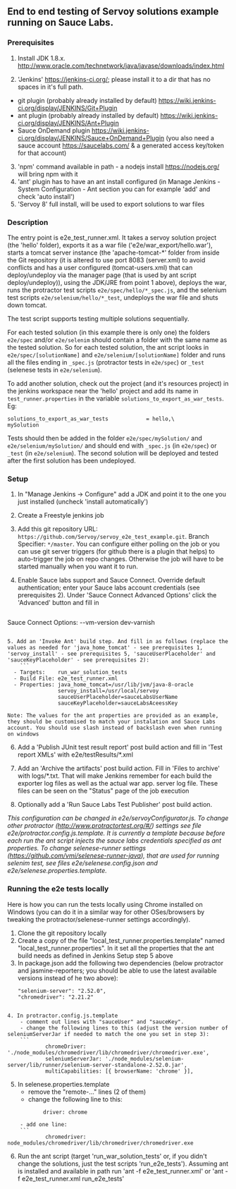 ## End to end testing of Servoy solutions example running on Sauce Labs.

### Prerequisites

1. Install JDK 1.8.x. http://www.oracle.com/technetwork/java/javase/downloads/index.html

2. 'Jenkins' https://jenkins-ci.org/; please install it to a dir that has no spaces in it's full path.
  - git plugin (probably already installed by default) https://wiki.jenkins-ci.org/display/JENKINS/Git+Plugin
  - ant plugin (probably already installed by default) https://wiki.jenkins-ci.org/display/JENKINS/Ant+Plugin
  - Sauce OnDemand plugin https://wiki.jenkins-ci.org/display/JENKINS/Sauce+OnDemand+Plugin (you also need a sauce account https://saucelabs.com/ & a generated access key/token for that account)

3. 'npm' command available in path - a nodejs install https://nodejs.org/ will bring npm with it
4. 'ant' plugin has to have an ant install configured (in Manage Jenkins - System Configuration - Ant section you can for example 'add' and check 'auto install')
5. 'Servoy 8' full install, will be used to export solutions to war files

### Description

The entry point is e2e_test_runner.xml. It takes a servoy solution project (the 'hello' folder), exports it as a war file ('e2e/war_export/hello.war'), starts a tomcat server instance (the 'apache-tomcat-\*' folder from inside the Git repository (it is altered to use port 8083 (server.xml) to avoid conflicts and has a user configured (tomcat-users.xml) that can deploy/undeploy via the manager page (that is used by ant script deploy/undeploy)), using the JDK/JRE from point 1 above), deploys the war, runs the protractor test scripts `e2e/spec/hello/*_spec.js`, and the selenium test scripts `e2e/selenium/hello/*_test`, undeploys the war file and shuts down tomcat.

The test script supports testing multiple solutions sequentially.

For each tested solution (in this example there is only one) the folders `e2e/spec` and/or `e2e/selenim` should contain a folder with the same name as the tested solution. So for each tested solution, the ant script looks in `e2e/spec/[solutionName]` and `e2e/selenium/[solutionName]` folder and runs all the files ending in `_spec.js` (protractor tests in `e2e/spec`) or `_test` (selenese tests in `e2e/selenium`).

To add another solution, check out the project (and it's resources project) in the jenkins workspace near the 'hello' project and add its name in `test_runner.properties` in the variable `solutions_to_export_as_war_tests`. Eg:
```
solutions_to_export_as_war_tests			= hello,\
mySolution
```

Tests should then be added in the folder `e2e/spec/mySolution/` and `e2e/selenium/mySolution/` and should end with `_spec.js` (in `e2e/spec`) or `_test` (in `e2e/selenium`). The second solution will be deployed and tested after the first solution has been undeployed.



### Setup

1. In "Manage Jenkins -> Configure" add a JDK and point it to the one you just installed (uncheck 'install automatically')

2. Create a Freestyle jenkins job

3. Add this git repository URL: `https://github.com/Servoy/servoy_e2e_test_example.git`. Branch Specifier: `*/master`. You can configure either polling on the job or you can use git server triggers (for github there is a plugin that helps) to auto-trigger the job on repo changes. Otherwise the job will have to be started manually when you want it to run.

4. Enable Sauce labs support and Sauce Connect. Override default authentication; enter your Sauce labs account credentials (see prerequisites 2). Under 'Sauce Connect Advanced Options' click the 'Advanced' button and fill in
	```
Sauce Connect Options: --vm-version dev-varnish
```
    
5. Add an 'Invoke Ant' build step. And fill in as follows (replace the values as needed for 'java_home_tomcat' - see prerequisites 1, 'servoy_install' - see prerequisites 5, 'sauceUserPlaceholder' and 'sauceKeyPlaceholder' - see prerequisites 2):
	```
  - Targets: 	run_war_solution_tests
  - Build File: e2e_test_runner.xml
  - Properties: java_home_tomcat=/usr/lib/jvm/java-8-oracle
				servoy_install=/usr/local/servoy
				sauceUserPlaceholder=sauceLabsUserName
				sauceKeyPlaceholder=sauceLabsAceessKey
```
	Note: The values for the ant properties are provided as an example, they should be customised to match your instalation and Sauce Labs account. You should use slash instead of backslash even when running on windows

6. Add a 'Publish JUnit test result report' post build action and fill in 'Test report XMLs' with e2e/testResults/\*.xml

7. Add an 'Archive the artifacts' post build action. Fill in 'Files to archive' with logs/\*.txt. That will make Jenkins remember for each build the exporter log files as well as the actual war app. server log file. These files can be seen on the "Status" page of the job execution

8. Optionally add a 'Run Sauce Labs Test Publisher' post build action.

*This configuration can be changed in e2e/servoyConfigurator.js. To change other protractor (http://www.protractortest.org/#/) settings see file e2e/protractor.config.js.template. It is currently a template because before each run the ant script injects the sauce labs credentials specified as ant properties. To change selenese-runner settings (https://github.com/vmi/selenese-runner-java), that are used for running selenim test, see files e2e/selenese.config.json and e2e/selenese.properties.template.*

### Running the e2e tests locally

Here is how you can run the tests locally using Chrome installed on Windows (you can do it in a similar way for other OSes/browsers by tweaking the protractor/selenese-runner settings accordingly).

1. Clone the git repository locally
2. Create a copy of the file "local_test_runner.properties.template" named "local_test_runner.properties". In it set all the properties that the ant build needs as defined in Jenkins Setup step 5 above
3. In package.json add the following two dependencies (below protractor and jasmine-reporters; you should be able to use the latest available versions instead of he two above):
	```
	"selenium-server": "2.52.0",
	"chromedriver": "2.21.2"
```

4. In protractor.config.js.template
	- comment out lines with "sauceUser" and "sauceKey".
	- change the following lines to this (adjust the version number of seleniumServerJar if needed to match the one you set in step 3):
	```
			chromeDriver: './node_modules/chromedriver/lib/chromedriver/chromedriver.exe',
			seleniumServerJar: './node_modules/selenium-server/lib/runner/selenium-server-standalone-2.52.0.jar',
			multiCapabilities: [{ browserName: 'chrome' }],
```

5. In selenese.properties.template
	- remove the "remote-..." lines (2 of them)
	- change the following line to this:
	```
			driver: chrome
```
	- add one line:
	```
			chromedriver: node_modules/chromedriver/lib/chromedriver/chromedriver.exe 
```

6. Run the ant script (target 'run_war_solution_tests' or, if you didn't change the solutions, just the test scripts 'run_e2e_tests'). Assuming ant is installed and available in path run 'ant -f e2e_test_runner.xml' or 'ant -f e2e_test_runner.xml run_e2e_tests'

